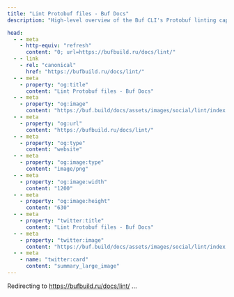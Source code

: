 ```yaml
---
title: "Lint Protobuf files - Buf Docs"
description: "High-level overview of the Buf CLI's Protobuf linting capabilities"

head:
  - - meta
    - http-equiv: "refresh"
      content: "0; url=https://bufbuild.ru/docs/lint/"
  - - link
    - rel: "canonical"
      href: "https://bufbuild.ru/docs/lint/"
  - - meta
    - property: "og:title"
      content: "Lint Protobuf files - Buf Docs"
  - - meta
    - property: "og:image"
      content: "https://buf.build/docs/assets/images/social/lint/index.png"
  - - meta
    - property: "og:url"
      content: "https://bufbuild.ru/docs/lint/"
  - - meta
    - property: "og:type"
      content: "website"
  - - meta
    - property: "og:image:type"
      content: "image/png"
  - - meta
    - property: "og:image:width"
      content: "1200"
  - - meta
    - property: "og:image:height"
      content: "630"
  - - meta
    - property: "twitter:title"
      content: "Lint Protobuf files - Buf Docs"
  - - meta
    - property: "twitter:image"
      content: "https://buf.build/docs/assets/images/social/lint/index.png"
  - - meta
    - name: "twitter:card"
      content: "summary_large_image"
---
```

Redirecting to <https://bufbuild.ru/docs/lint/> ...
